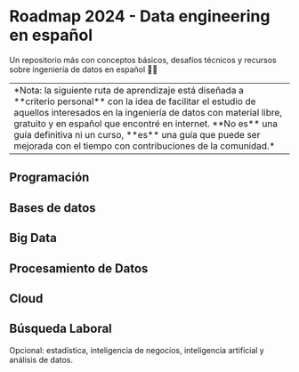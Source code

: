# Roadmap 2024 - Data engineering en español
Un repositorio más con conceptos básicos, desafíos técnicos y recursos sobre ingeniería de datos en español 🧙✨

<table><tr><td>*Nota: la siguiente ruta de aprendizaje está diseñada a **criterio personal** con la idea de facilitar el estudio de aquellos interesados en la ingeniería de datos con material libre, gratuito y en español que encontré en internet. **No es** una guía definitiva ni un curso, **es** una guía que puede ser mejorada con el tiempo con contribuciones de la comunidad.*</td></tr></table>

## Programación

## Bases de datos

## Big Data

## Procesamiento de Datos

## Cloud

## Búsqueda Laboral

Opcional: estadística, inteligencia de negocios, inteligencia artificial y análisis de datos.
